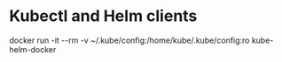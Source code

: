# Kubectl and Helm clients

docker run -it --rm -v ~/.kube/config:/home/kube/.kube/config:ro kube-helm-docker
